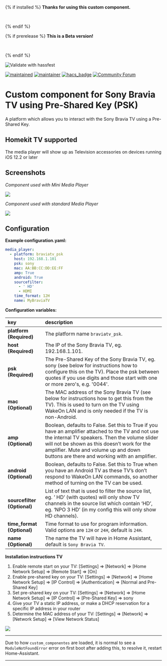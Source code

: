 {% if installed %}
**Thanks for using this custom component.**

<br>

{% endif %}

{% if prerelease %}
**This is a Beta version!**

<br>

{% endif %}

![Validate with hassfest](https://github.com/custom-components/media_player.braviatv_psk/workflows/Validate%20with%20hassfest/badge.svg)

[![maintained](https://img.shields.io/maintenance/yes/2020.svg?style=for-the-badge)](#)
[![maintainer](https://img.shields.io/badge/maintainer-%20%40gerard33-blue.svg?style=for-the-badge)](#)
[![hacs_badge](https://img.shields.io/badge/HACS-Default-orange.svg?style=for-the-badge)](https://github.com/custom-components/hacs)
[![Community Forum](https://img.shields.io/badge/community-forum-brightgreen.svg?style=for-the-badge)](https://community.home-assistant.io/t/sony-bravia-tv-component-with-pre-shared-key/30698?u=gerard33)

# Custom component for Sony Bravia TV using Pre-Shared Key (PSK)
A platform which allows you to interact with the Sony Bravia TV using a Pre-Shared Key.

## Homekit TV supported
The media player will show up as Television accessories on devices running iOS 12.2 or later

## Screenshots
_Component used with Mini Media Player_

<img src="https://github.com/custom-components/media_player.braviatv_psk/blob/master/screenshots/bravia_1.png">

_Component used with standard Media Player_

<img src="https://github.com/custom-components/media_player.braviatv_psk/blob/master/screenshots/bravia_2.png">

## Configuration
**Example configuration.yaml:**

```yaml
media_player:
  - platform: braviatv_psk
    host: 192.168.1.101
    psk: sony
    mac: AA:BB:CC:DD:EE:FF
    amp: True
    android: True
    sourcefilter:
      - ' HD'
      - HDMI
    time_format: 12H
    name: MyBraviaTV
```

**Configuration variables:**  
  
key | description  
:--- | :---  
**platform (Required)** | The platform name `braviatv_psk`.
**host (Required)** | The IP of the Sony Bravia TV, eg. 192.168.1.101.
**psk (Required)** | The Pre-Shared Key of the Sony Bravia TV, eg. sony (see below for instructions how to configure this on the TV). Place the psk between quotes if you use digits and those start with one or more zero's, e.g. '0044'.
**mac  (Optional)** | The MAC address of the Sony Bravia TV (see below for instructions how to get this from the TV). This is used to turn on the TV using WakeOn LAN and is only needed if the TV is non-Android.
**amp (Optional)** | Boolean, defaults to False. Set this to True if you have an amplifier attached to the TV and not use the internal TV speakers. Then the volume slider will not be shown as this doesn’t work for the amplifier. Mute and volume up and down buttons are there and working with an amplifier.
**android (Optional)** | Boolean, defaults to False. Set this to True when you have an Android TV as these TV’s don’t respond to WakeOn LAN commands, so another method of turning on the TV can be used.
**sourcefilter (Optional)** | List of text that is used to filter the source list, eg. ’ HD’ (with quotes) will only show TV channels in the source list which contain ‘HD’, eg. ‘NPO 3 HD’ (in my config this will only show HD channels).
**time_format (Optional)** | Time format to use for program information. Valid options are `12H` or `24H`, default is `24H`.
**name (Optional)** | The name the TV will have in Home Assistant, default is `Sony Bravia TV`.

**Installation instructions TV**
1. Enable remote start on your TV: [Settings] => [Network] => [Home Network Setup] => [Remote Start] => [On]
2. Enable pre-shared key on your TV: [Settings] => [Network] => [Home Network Setup] => [IP Control] => [Authentication] => [Normal and Pre-Shared Key]
3. Set pre-shared key on your TV: [Settings] => [Network] => [Home Network Setup] => [IP Control] => [Pre-Shared Key] => sony
4. Give your TV a static IP address, or make a DHCP reservation for a specific IP address in your router
5. Determine the MAC address of your TV: [Settings] => [Network] => [Network Setup] => [View Network Status]

<img src="https://github.com/custom-components/media_player.braviatv_psk/blob/master/screenshots/bravia_3.png">

<br>

***
Due to how `custom_componentes` are loaded, it is normal to see a `ModuleNotFoundError` error on first boot after adding this, to resolve it, restart Home-Assistant.

***
